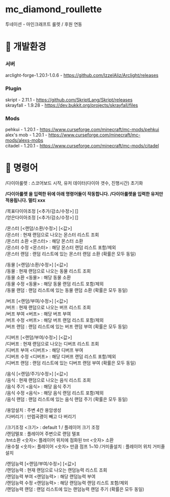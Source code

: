 # mc_diamond_roullette

투네이션 - 마인크래프트 룰렛 / 후원 연동

# 🔧 개발환경
### 서버
arclight-forge-1.20.1-1.0.6 - https://github.com/IzzelAliz/Arclight/releases

### Plugin
skript - 2.11.1 - https://github.com/SkriptLang/Skript/releases<br/>
skrayfall - 1.9.28 - https://dev.bukkit.org/projects/skrayfall/files<br/>

### Mods
pehkui - 1.20.1 - https://www.curseforge.com/minecraft/mc-mods/pehkui<br/>
alex's mob - 1.20.1 - https://www.curseforge.com/minecraft/mc-mods/alexs-mobs<br/>
citadel - 1.20.1 - https://www.curseforge.com/minecraft/mc-mods/citadel<br/>


# 📝 명령어
/다이아룰렛 : 스코어보드 시작, 유저 데이터(다이아 갯수, 진행시간) 초기화 <br/>


**/다이아룰렛 을 입력한 뒤에 아래 명령어들이 작동합니다. /다이아룰렛을 입력한 유저만 적용됩니다. 멀티 xxx**<br/>

/목표다이아조정 [<추가/감소/수정>] [<number>]<br/>
/얻은다이아조정 [<추가/감소/수정>] [<number>]<br/>

/몬스터 [<랜덤/소환/수정>] [<값>]<br/>
/몬스터 : 현재 랜덤으로 나오는 몬스터 리스트 조회<br/>
/몬스터 소환 <몬스터> : 해당 몬스터 소환<br/>
/몬스터 수정 <몬스터> : 해당 몬스터 랜덤 리스트 포함/제외<br/>
/몬스터 랜덤 : 랜덤 리스트에 있는 몬스터 랜덤 소환 (확률은 모두 동일)<br/>

/동물 [<랜덤/소환/수정>] [<값>]<br/>
/동물 : 현재 랜덤으로 나오는 동물 리스트 조회<br/>
/동물 소환 <동물> : 해당 동물 소환<br/>
/동물 수정 <동물> : 해당 동물 랜덤 리스트 포함/제외<br/>
/동물 랜덤 : 랜덤 리스트에 있는 동물 랜덤 소환 (확률은 모두 동일)<br/>

/버프 [<랜덤/부여/수정>] [<값>]<br/>
/버프 : 현재 랜덤으로 나오는 버프 리스트 조회<br/>
/버프 부여 <버프> : 해당 버프 부여<br/>
/버프 수정 <버프> : 해당 버프 랜덤 리스트 포함/제외<br/>
/버프 랜덤 : 랜덤 리스트에 있는 버프 랜덤 부여 (확률은 모두 동일)<br/>

/디버프 [<랜덤/부여/수정>] [<값>]<br/>
/디버프 : 현재 랜덤으로 나오는 디버프 리스트 조회<br/>
/디버프 부여 <디버프> : 해당 디버프 부여<br/>
/디버프 수정 <디버프> : 해당 디버프 랜덤 리스트 포함/제외<br/>
/디버프 랜덤 : 랜덤 리스트에 있는 디버프 랜덤 부여 (확률은 모두 동일)<br/>

/음식 [<랜덤/주기/수정>] [<값>]<br/>
/음식 : 현재 랜덤으로 나오는 음식 리스트 조회<br/>
/음식 주기 <음식> : 해당 음식 주기<br/>
/음식 수정 <음식> : 해당 음식 랜덤 리스트 포함/제외<br/>
/음식 랜덤 : 랜덤 리스트에 있는 음식 랜덤 주기 (확률은 모두 동일)<br/>

/용암설치 : 주변 4칸 용암생성<br/>
/다버리기 : 만렙곡괭이 빼고 다 버리기<br/>

/크기조정 <크기> : default 1 / 플레이어 크기 조정<br/>
/랜덤텔포 : 플레이어 주변으로 랜덤 텔포<br/>
/tnt소환 <숫자>: 플레이어 위치에 점화된 tnt <숫자> 소환<br/>
/용수철 <숫자>: 플레이어 <숫자> 만큼 점프 1~10 
/거미줄설치 : 플레이어 위치 거미줄 설치<br/>



/랜덤능력 [<랜덤/부여/수정>] [<값>]<br/>
/랜덤능력 : 현재 랜덤으로 나오는 랜덤능력 리스트 조회<br/>
/랜덤능력 부여 <랜덤능력> : 해당 랜덤능력 부여<br/>
/랜덤능력 수정 <랜덤능력> : 해당 랜덤능력 랜덤 리스트 포함/제외<br/>
/랜덤능력 랜덤 : 랜덤 리스트에 있는 랜덤능력 랜덤 주기 (확률은 모두 동일)<br/>
